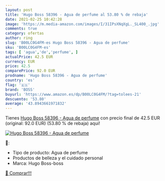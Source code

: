 ```yaml
---
layout: post
title: 'Hugo Boss 58396 - Agua de perfume al 53.80 % de rebaja'
date: 2021-02-25 10:42:28
image: 'https://m.media-amazon.com/images/I/31IPsXNqXgL._SL400_.jpg'
comments: true
category: ofertas
author: ring
slug: 'B00LC0G4FM-es Hugo Boss 58396 - Agua de perfume'
sku: 'B00LC0G4FM-es'
tags: [ 'agua','de','perfume', ]
actualPrice: 42.5 EUR
currency: EUR
price: 42.5
comparePrice: 92.0 EUR
prodname: 'Hugo Boss 58396 - Agua de perfume'
country: 'es'
flag: '🇪🇸'
brand: 'BOSS'
buyurl: 'https://www.amazon.es/dp/B00LC0G4FM/?tag=tolees-21'
descuento: '53.80'
average: '43.8943661971832'
---
```


Tienes [Hugo Boss 58396 - Agua de perfume](https://www.amazon.es/dp/B00LC0G4FM/?tag=tolees-21) con precio final de  42.5 EUR (original: 92.0 EUR) (53.80 %  de rebaja) aqui!

[![Hugo Boss 58396 - Agua de perfume](https://m.media-amazon.com/images/I/31IPsXNqXgL._SL400_.jpg)](https://www.amazon.es/dp/B00LC0G4FM/?tag=tolees-21)

🔎:

- Tipo de producto: Agua de perfume
- Productos de belleza y el cuidado personal
- Marca: Hugo Boss-boss

[🛒 Comprar!!!](https://www.amazon.es/dp/B00LC0G4FM/?tag=tolees-21)
